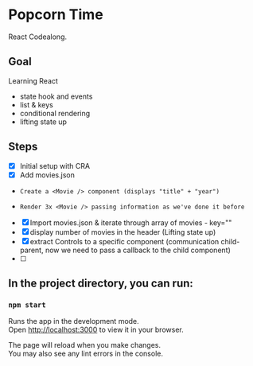 # Popcorn Time

React Codealong.

## Goal

Learning React
- state hook and events
- list & keys
- conditional rendering
- lifting state up

## Steps

- [x] Initial setup with CRA
- [x] Add movies.json
-     Create a <Movie /> component (displays "title" + "year")
-     Render 3x <Movie /> passing information as we've done it before 
- [x] Import movies.json & iterate through array of movies
      - key=""
- [x] display number of movies in the header (Lifting state up)
- [x] extract Controls to a specific component (communication child-parent, now we need to pass a callback to the child component)
- [ ] 

## In the project directory, you can run:

### `npm start`

Runs the app in the development mode.\
Open [http://localhost:3000](http://localhost:3000) to view it in your browser.

The page will reload when you make changes.\
You may also see any lint errors in the console.

